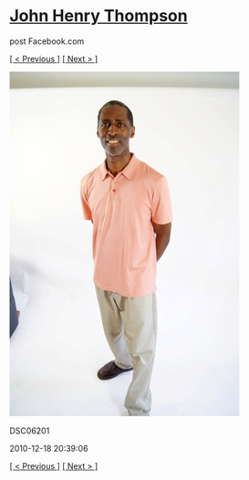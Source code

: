 # [John Henry Thompson](../README.md)
post Facebook.com

[[ < Previous ]](2010-12-18-12.md) [[ Next > ]](2010-12-18-14.md)

[![](../media/2010-12-18/Fam-2010-DSC06201.jpg)](../README.md)

DSC06201

2010-12-18 20:39:06

[[ < Previous ]](2010-12-18-12.md) [[ Next > ]](2010-12-18-14.md)